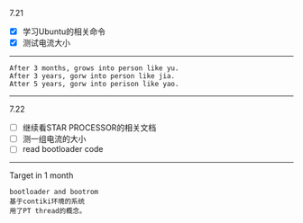 7.21
- [x] 学习Ubuntu的相关命令
- [x] 测试电流大小

---
    After 3 months, grows into person like yu.  
    After 3 years, gorw into person like jia.
    Atter 5 years, gorw into perison like yao.

***
7.22
- [ ] 继续看STAR PROCESSOR的相关文档
- [ ] 测一组电流的大小
- [ ] read bootloader code
***
Target in 1 month
 
    bootloader and bootrom
    基于contiki环境的系统  
    用了PT thread的概念。  
   